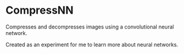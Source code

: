 # CompressNN
Compresses and decompresses images using a convolutional neural network.

Created as an experiment for me to learn more about neural networks.
